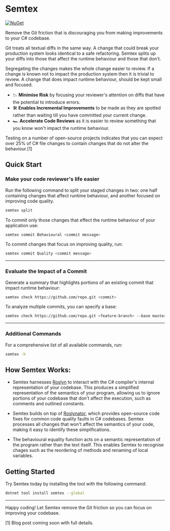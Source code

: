 # Semtex
[![NuGet](https://img.shields.io/nuget/v/semtex.svg)](https://www.nuget.org/packages/semtex/)

Remove the Git friction that is discouraging you from making improvements to your C# codebase. 

Git treats all textual diffs in the same way. A change that could break your production system looks identical to a safe refactoring. Semtex splits up your diffs into those that affect the runtime behaviour and those that don't. 

Segregating the changes makes the whole change easier to review. If a change is known not to impact the production system then it is trivial to review. A change that does impact runtime behaviour, should be kept small and focused.

- 📉 <b>Minimise Risk</b> by focusing your reviewer's attention on diffs that have the potential to introduce errors.
- 🛠️ <b>Enables Incremental Improvements</b> to be made as they are spotted rather than waiting till you have committed your current change.
- 🏎️ <b>Accelerate Code Reviews</b> as it is easier to review something that you know won't impact the runtime behaviour.


Testing on a number of open-source projects indicates that you can expect over 25% of C# file changes to
contain changes that do not alter the behaviour.[1]

## Quick Start
### Make your code reviewer's life easier
Run the following command to split your staged changes in two: one half containing changes that affect runtime 
behaviour, and another focused on improving code quality.
```sh
semtex split
```
To commit only those changes that effect the runtime behaviour of your application use:
```sh
semtex commit Behavioural <commit message>
```
To commit changes that focus on improving quality, run:
```sh
semtex commit Quality <commit message>
```

-------

### Evaluate the Impact of a Commit
Generate a summary that highlights portions of an existing commit that impact runtime behaviour:
```sh
semtex check https://github.com/repo.git <commit>
```
To analyze multiple commits, you can specify a base:
```sh
semtex check https://github.com/repo.git <feature-branch> --base master
```

-----
### Additional Commands
For a comprehensive list of all available commands, run:
```sh
semtex -h
```

## How Semtex Works:
- Semtex harnesses [Roslyn](https://github.com/dotnet/roslyn) to interact with the C# compiler's internal representation of your codebase. This 
produces a simplified representation of the semantics of your program, allowing us to ignore portions of your codebase
that don't affect the execution, such as comments and outlined constants.

- Semtex builds on top of [Roslynator](https://github.com/JosefPihrt/Roslynator), which provides open-source code fixes for common code quality faults in C#
codebases. Semtex processes all changes that won't affect the semantics of your code, making it easy to identify these simplifications.

- The behavioural equality function acts on a semantic representation of the program rather than the text itself. This enables Semtex to recognise chages such as the reordering of methods and renaming of local variables.

## Getting Started
Try Semtex today by installing the tool with the following command:
```sh
dotnet tool install semtex --global
```

----- 
Happy coding! Let Semtex remove the Git friction so you can focus on improving your codebase.


[1] Blog post coming soon with full details.
